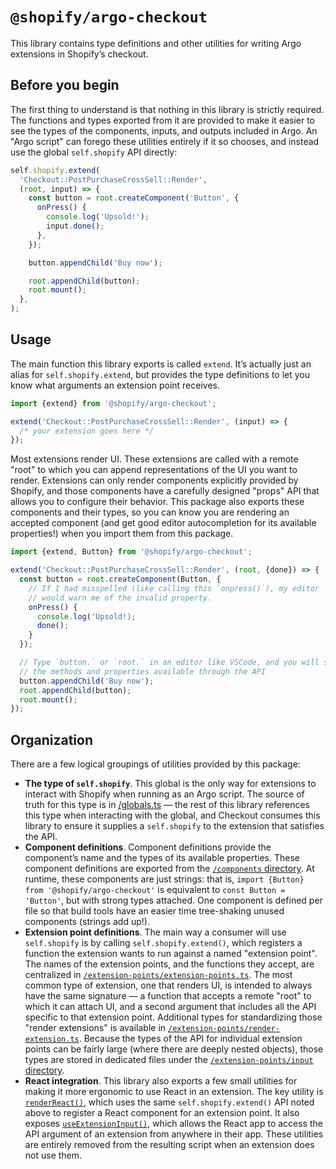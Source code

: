# `@shopify/argo-checkout`

This library contains type definitions and other utilities for writing Argo extensions in Shopify’s checkout.

## Before you begin

The first thing to understand is that nothing in this library is strictly required. The functions and types exported from it are provided to make it easier to see the types of the components, inputs, and outputs included in Argo. An "Argo script" can forego these utilities entirely if it so chooses, and instead use the global `self.shopify` API directly:

```js
self.shopify.extend(
  'Checkout::PostPurchaseCrossSell::Render',
  (root, input) => {
    const button = root.createComponent('Button', {
      onPress() {
        console.log('Upsold!');
        input.done();
      },
    });

    button.appendChild('Buy now');

    root.appendChild(button);
    root.mount();
  },
);
```

## Usage

The main function this library exports is called `extend`. It’s actually just an alias for `self.shopify.extend`, but provides the type definitions to let you know what arguments an extension point receives.

```ts
import {extend} from '@shopify/argo-checkout';

extend('Checkout::PostPurchaseCrossSell::Render', (input) => {
  /* your extension goes here */
});
```

Most extensions render UI. These extensions are called with a remote "root" to which you can append representations of the UI you want to render. Extensions can only render components explicitly provided by Shopify, and those components have a carefully designed "props" API that allows you to configure their behavior. This package also exports these components and their types, so you can know you are rendering an accepted component (and get good editor autocompletion for its available properties!) when you import them from this package.

```ts
import {extend, Button} from '@shopify/argo-checkout';

extend('Checkout::PostPurchaseCrossSell::Render', (root, {done}) => {
  const button = root.createComponent(Button, {
    // If I had misspelled (like calling this `onpress()`), my editor
    // would warn me of the invalid property.
    onPress() {
      console.log('Upsold!);
      done();
    }
  });

  // Type `button.` or `root.` in an editor like VSCode, and you will see
  // the methods and properties available through the API
  button.appendChild('Buy now');
  root.appendChild(button);
  root.mount();
});
```

## Organization

There are a few logical groupings of utilities provided by this package:

- **The type of `self.shopify`**. This global is the only way for extensions to interact with Shopify when running as an Argo script. The source of truth for this type is in [/globals.ts](src/globals.ts) — the rest of this library references this type when interacting with the global, and Checkout consumes this library to ensure it supplies a `self.shopify` to the extension that satisfies the API.
- **Component definitions**. Component definitions provide the component’s name and the types of its available properties. These component definitions are exported from the [`/components` directory](src/components). At runtime, these components are just strings: that is, `import {Button} from '@shopify/argo-checkout'` is equivalent to `const Button = 'Button'`, but with strong types attached. One component is defined per file so that build tools have an easier time tree-shaking unused components (strings add up!).
- **Extension point definitions**. The main way a consumer will use `self.shopify` is by calling `self.shopify.extend()`, which registers a function the extension wants to run against a named "extension point". The names of the extension points, and the functions they accept, are centralized in [`/extension-points/extension-points.ts`](src/extension-points/extension-points.ts). The most common type of extension, one that renders UI, is intended to always have the same signature — a function that accepts a remote "root" to which it can attach UI, and a second argument that includes all the API specific to that extension point. Additional types for standardizing those "render extensions" is available in [`/extension-points/render-extension.ts`](src/extension-points/render-extension.ts). Because the types of the API for individual extension points can be fairly large (where there are deeply nested objects), those types are stored in dedicated files under the [`/extension-points/input` directory](src/extension-points/input).
- **React integration**. This library also exports a few small utilities for making it more ergonomic to use React in an extension. The key utility is [`renderReact()`](src/api/react/render.ts), which uses the same `self.shopify.extend()` API noted above to register a React component for an extension point. It also exposes [`useExtensionInput()`](src/api/react/hooks.ts), which allows the React app to access the API argument of an extension from anywhere in their app. These utilities are entirely removed from the resulting script when an extension does not use them.
